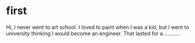 # first
Hi,
I never went to art school. I loved to paint when I was a kid, but I went to university thinking I would become an engineer. That lasted for a ...........
